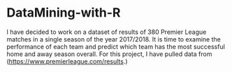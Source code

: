 # DataMining-with-R
I have decided to work on a dataset of results of 380 Premier League matches in a single season of the year 2017/2018. It is time to examine the performance of each team and predict which team has the most successful home and away season overall. For this project, I have pulled data from (https://www.premierleague.com/results.)
